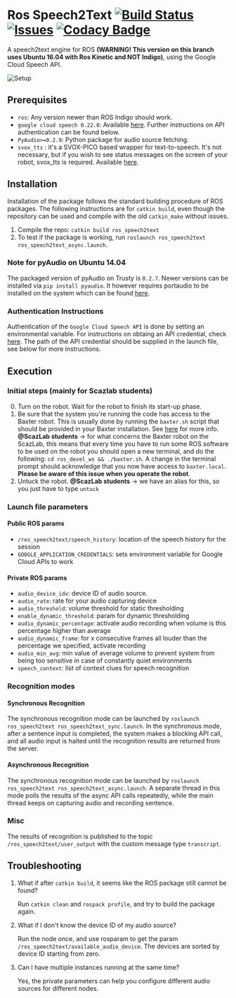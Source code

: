 # Ros Speech2Text [![Build Status](https://travis-ci.org/ScazLab/ros_speech2text.svg?branch=master)](https://travis-ci.org/ScazLab/ros_speech2text) [![Issues](https://img.shields.io/github/issues/ScazLab/ros_speech2text.svg?label=Issues)](https://github.com/ScazLab/ros_speech2text/issues) [![Codacy Badge](https://api.codacy.com/project/badge/Grade/be514e5db92f4f96876c5b3afbffcd1f)](https://www.codacy.com/app/Baxter-collaboration/ros_speech2text?utm_source=github.com&amp;utm_medium=referral&amp;utm_content=ScazLab/ros_speech2text&amp;utm_campaign=Badge_Grade)

A speech2text engine for ROS __(WARNING! This version on this branch uses Ubuntu 16.04 with Ros Kinetic and NOT Indigo)__, using the Google Cloud Speech API.

![Setup](https://cloud.githubusercontent.com/assets/7922534/23566041/32243298-001e-11e7-860e-6a187fd416e6.png)

## Prerequisites

 * `ros`: Any version newer than ROS Indigo should work.
 * `google cloud speech 0.22.0`: Available [here](https://pypi.python.org/pypi/google-cloud). Further instructions on API authentication can be found below.
 * `PyAudio>=0.2.9`: Python package for audio source fetching.
 * `svox_tts` : it's a SVOX-PICO based wrapper for text-to-speech. It's not necessary, but if you wish to see status messages on the screen of your robot, svox_tts is required. Available [here](https://github.com/ScazLab/svox_tts).

## Installation

Installation of the package follows the standard building procedure of ROS packages. The following instructions are for `catkin build`, even though the repository can be used and compile with the old `catkin_make` without issues.

 1. Compile the repo: `catkin build ros_speech2text`
 2. To test if the package is working, run `roslaunch ros_speech2text ros_speech2text_async.launch`.


### Note for pyAudio on Ubuntu 14.04

The packaged version of pyAudio on Trusty is `0.2.7`. Newer versions can be installed via `pip install pyaudio`. It however requires portaudio to be installed on the system which can be found [here](http://www.portaudio.com/download.html).


### Authentication Instructions

Authentication of the `Google Cloud Speech API` is done by setting an environmental variable. For instructions on obtaing an API credential, check [here](https://cloud.google.com/speech/docs/getting-started). The path of the API credential should be supplied in the launch file, see below for more instructions.

## Execution

### Initial steps (mainly for Scazlab students)

 0. Turn on the robot. Wait for the robot to finish its start-up phase.
 1. Be sure that the system you're running the code has access to the Baxter robot. This is usually done by running the `baxter.sh` script that should be provided in your Baxter installation. See [here](http://sdk.rethinkrobotics.com/wiki/Hello_Baxter#Source_ROS_Environment_Setup_Script) for more info. **@ScazLab students** → for what concerns the Baxter robot on the ScazLab, this means that every time you have to run some ROS software to be used on the robot you should open a new terminal, and do the following: ` cd ros_devel_ws && ./baxter.sh `. A change in the terminal prompt should acknowledge that you now have access to `baxter.local`. __Please be aware of this issue when you operate the robot__.
 2. Untuck the robot. **@ScazLab students** → we have an alias for this, so you just have to type `untuck`

### Launch file parameters

#### Public ROS params
* `/ros_speech2text/speech_history`: location of the speech history for the session
* `GOOGLE_APPLICATION_CREDENTIALS`: sets environment variable for Google Cloud APIs to work

#### Private ROS params
* `audio_device_idx`: device ID of audio source.
* `audio_rate`: rate for your audio capturing device
* `audio_threshold`: volume threshold for static thresholding
* `enable_dynamic_threshold`: param for dynamic thresholding
* `audio_dynamic_percentage`: activate audio recording when volume is this percentage higher than average
* `audio_dynamic_frame`: for x consecutive frames all louder than the percentage we specified, activate recording
* `audio_min_avg`: min value of average volume to prevent system from being too sensitive in case of constantly quiet environments
* `speech_context`: list of context clues for speech recognition

### Recognition modes
#### Synchronous Recognition
The synchronous recognition mode can be launched by `roslaunch ros_speech2text ros_speech2text_sync.launch`. In the synchronous mode, after a sentence input is completed, the system makes a blocking API call, and all audio input is halted until the recognition results are returned from the server.

#### Asynchronous Recognition
The synchronous recognition mode can be launched by `roslaunch ros_speech2text ros_speech2text_async.launch`. A separate thread in this mode polls the results of the async API calls repeatedly, while the main thread keeps on capturing audio and recording sentence.

### Misc
The results of recognition is published to the topic `/ros_speech2text/user_output` with the custom message type `transcript`.

## Troubleshooting
1. What if after `catkin build`, it seems like the ROS package still cannot be found?

   Run `catkin clean` and `rospack profile`, and try to build the package again.
2. What if I don't know the device ID of my audio source?

   Run the node once, and use rosparam to get the param `/ros_speech2text/available_audio_device`. The devices are sorted by device ID starting from zero.
3. Can I have multiple instances running at the same time?

   Yes, the private parameters can help you configure different audio sources for different nodes.

